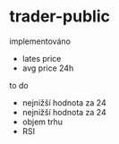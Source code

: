 # trader-public
implementováno 
  - lates price
  - avg price 24h

to do 
  - nejnižší hodnota za 24
  - nejnižší hodnota za 24
  - objem trhu
  - RSI
